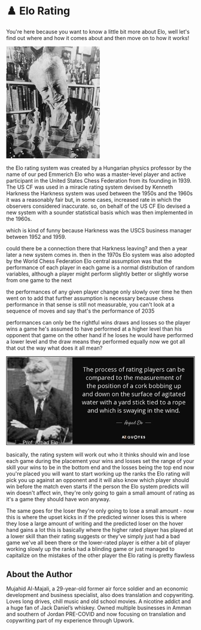 # ♟️ Elo Rating

You're here because you want to know a little bit more about Elo, well let's find out where and how it comes about and then move on to how it works!

![chess](_static/images/elo-rating/elo_rating_1.jpeg)

the Elo rating system was created by a Hungarian physics professor by the name of our ped Emmerich Elo who was a master-level player and active participant in the United States Chess Federation from its founding in 1939. The US CF was used in a miracle rating system devised by Kenneth Harkness the Harkness system was used between the 1950s and the 1960s it was a reasonably fair but, in some cases, increased rate in which the observers considered inaccurate. so, on behalf of the US CF Elo devised a new system with a sounder statistical basis which was then implemented in the 1960s.

which is kind of funny because Harkness was the USCS business manager between 1952 and 1959.

could there be a connection there that Harkness leaving? and then a year later a new system comes in. then in the 1970s Elo system was also adopted by the World Chess Federation Elo central assumption was that the performance of each player in each game is a normal distribution of random variables, although a player might perform slightly better or slightly worse from one game to the next

the performances of any given player change only slowly over time he then went on to add that further assumption is necessary because chess performance in that sense is still not measurable, you can't look at a sequence of moves and say that's the performance of 2035

performances can only be the rightful wins draws and losses so the player wins a game he's assumed to have performed at a higher level than his opponent that game on the other hand if he loses he would have performed a lower level and the draw means they performed equally now we got all that out the way what does it all mean?

![chess](_static/images/elo-rating/elo_rating_2.jpeg)

basically, the rating system will work out who it thinks should win and lose each game during the placement your wins and losses set the range of your skill your wins to be in the bottom end and the losses being the top end now you're placed you will want to start working up the ranks the Elo rating will pick you up against an opponent and it will also know which player should win before the match even starts if the person the Elo system predicts will win doesn't affect win, they're only going to gain a small amount of rating as it's a game they should have won anyway.

The same goes for the loser they're only going to lose a small amount - now this is where the upset kicks in if the predicted winner loses this is where they lose a large amount of writing and the predicted loser on the hover hand gains a lot this is basically where the higher rated player has played at a lower skill than their rating suggests or they've simply just had a bad game we've all been there or the lower-rated player is either a bit of player working slowly up the ranks had a blinding game or just managed to capitalize on the mistakes of the other player the Elo rating is pretty flawless

## About the Author

Mujahid Al-Majali, a 29-year-old former air force soldier and an economic
development and business specialist, also does translation and copywriting.
Loves long drives, chill music and old school movies. A nicotine addict and a
huge fan of Jack Daniel’s whiskey. Owned multiple businesses in Amman and
southern of Jordan PRE-COVID and now focusing on translation and copywriting
part of my experience through Upwork.
